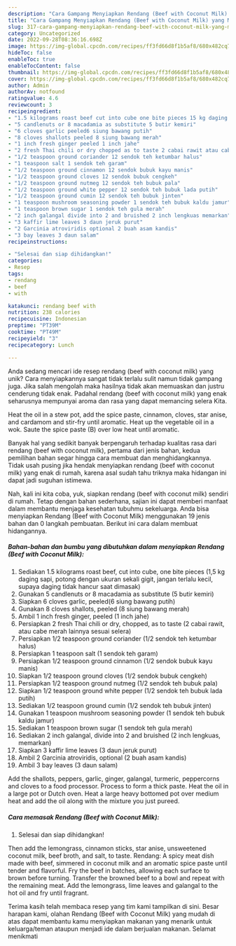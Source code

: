 ```yaml
---
description: "Cara Gampang Menyiapkan Rendang (Beef with Coconut Milk) yang Mantap"
title: "Cara Gampang Menyiapkan Rendang (Beef with Coconut Milk) yang Mantap"
slug: 317-cara-gampang-menyiapkan-rendang-beef-with-coconut-milk-yang-mantap
category: Uncategorized
date: 2022-09-28T08:36:16.698Z
image: https://img-global.cpcdn.com/recipes/ff3fd66d8f1b5af8/680x482cq70/rendang-beef-with-coconut-milk-foto-resep-utama.jpg
hideToc: false
enableToc: true
enableTocContent: false
thumbnail: https://img-global.cpcdn.com/recipes/ff3fd66d8f1b5af8/680x482cq70/rendang-beef-with-coconut-milk-foto-resep-utama.jpg
cover: https://img-global.cpcdn.com/recipes/ff3fd66d8f1b5af8/680x482cq70/rendang-beef-with-coconut-milk-foto-resep-utama.jpg
author: Admin
authorAv: notfound
ratingvalue: 4.6
reviewcount: 3
recipeingredient:
- "1.5 kilograms roast beef cut into cube one bite pieces 15 kg daging sapi potong dengan ukuran sekali gigit jangan terlalu kecil supaya daging tidak hancur saat dimasak"
- "5 candlenuts or 8 macadamia as substitute 5 butir kemiri"
- "6 cloves garlic peeled6 siung bawang putih"
- "8 cloves shallots peeled 8 siung bawang merah"
- "1 inch fresh ginger peeled 1 inch jahe"
- "2 fresh Thai chili or dry chopped as to taste 2 cabai rawit atau cabe merah lainnya sesuai selera"
- "1/2 teaspoon ground coriander 12 sendok teh ketumbar halus"
- "1 teaspoon salt 1 sendok teh garam"
- "1/2 teaspoon ground cinnamon 12 sendok bubuk kayu manis"
- "1/2 teaspoon ground cloves 12 sendok bubuk cengkeh"
- "1/2 teaspoon ground nutmeg 12 sendok teh bubuk pala"
- "1/2 teaspoon ground white pepper 12 sendok teh bubuk lada putih"
- "1/2 teaspoon ground cumin 12 sendok teh bubuk jinten"
- "1 teaspoon mushroom seasoning powder 1 sendok teh bubuk kaldu jamur"
- "1 teaspoon brown sugar 1 sendok teh gula merah"
- "2 inch galangal divide into 2 and bruished 2 inch lengkuas memarkan"
- "3 kaffir lime leaves 3 daun jeruk purut"
- "2 Garcinia atroviridis optional 2 buah asam kandis"
- "3 bay leaves 3 daun salam"
recipeinstructions:

- "Selesai dan siap dihidangkan!"
categories:
- Resep
tags:
- rendang
- beef
- with

katakunci: rendang beef with 
nutrition: 238 calories
recipecuisine: Indonesian
preptime: "PT39M"
cooktime: "PT49M"
recipeyield: "3"
recipecategory: Lunch

---
```





Anda sedang mencari ide resep rendang (beef with coconut milk) yang unik? Cara menyiapkannya sangat tidak terlalu sulit namun tidak gampang juga. Jika salah mengolah maka hasilnya tidak akan memuaskan dan justru cenderung tidak enak. Padahal rendang (beef with coconut milk) yang enak seharusnya mempunyai aroma dan rasa yang dapat memancing selera Kita.





Heat the oil in a stew pot, add the spice paste, cinnamon, cloves, star anise, and cardamom and stir-fry until aromatic. Heat up the vegetable oil in a wok. Saute the spice paste (B) over low heat until aromatic.

Banyak hal yang sedikit banyak berpengaruh terhadap kualitas rasa dari rendang (beef with coconut milk), pertama dari jenis bahan, kedua pemilihan bahan segar hingga cara membuat dan menghidangkannya. Tidak usah pusing jika hendak menyiapkan rendang (beef with coconut milk) yang enak di rumah, karena asal sudah tahu triknya maka hidangan ini dapat jadi suguhan istimewa.






Nah, kali ini kita coba, yuk, siapkan rendang (beef with coconut milk) sendiri di rumah. Tetap dengan bahan sederhana, sajian ini dapat memberi manfaat dalam membantu menjaga kesehatan tubuhmu sekeluarga. Anda bisa menyiapkan Rendang (Beef with Coconut Milk) menggunakan 19 jenis bahan dan 0 langkah pembuatan. Berikut ini cara dalam membuat hidangannya.

<!--inarticleads1-->

##### Bahan-bahan dan bumbu yang dibutuhkan dalam menyiapkan Rendang (Beef with Coconut Milk):

1. Sediakan 1.5 kilograms roast beef, cut into cube, one bite pieces (1,5 kg daging sapi, potong dengan ukuran sekali gigit, jangan terlalu kecil, supaya daging tidak hancur saat dimasak)
1. Gunakan 5 candlenuts or 8 macadamia as substitute (5 butir kemiri)
1. Siapkan 6 cloves garlic, peeled(6 siung bawang putih)
1. Gunakan 8 cloves shallots, peeled (8 siung bawang merah)
1. Ambil 1 inch fresh ginger, peeled (1 inch jahe)
1. Persiapkan 2 fresh Thai chili or dry, chopped, as to taste (2 cabai rawit, atau cabe merah lainnya sesuai selera)
1. Persiapkan 1/2 teaspoon ground coriander (1/2 sendok teh ketumbar halus)
1. Persiapkan 1 teaspoon salt (1 sendok teh garam)
1. Persiapkan 1/2 teaspoon ground cinnamon (1/2 sendok bubuk kayu manis)
1. Siapkan 1/2 teaspoon ground cloves (1/2 sendok bubuk cengkeh)
1. Persiapkan 1/2 teaspoon ground nutmeg (1/2 sendok teh bubuk pala)
1. Siapkan 1/2 teaspoon ground white pepper (1/2 sendok teh bubuk lada putih)
1. Sediakan 1/2 teaspoon ground cumin (1/2 sendok teh bubuk jinten)
1. Gunakan 1 teaspoon mushroom seasoning powder (1 sendok teh bubuk kaldu jamur)
1. Sediakan 1 teaspoon brown sugar (1 sendok teh gula merah)
1. Sediakan 2 inch galangal, divide into 2 and bruished (2 inch lengkuas, memarkan)
1. Siapkan 3 kaffir lime leaves (3 daun jeruk purut)
1. Ambil 2 Garcinia atroviridis, optional (2 buah asam kandis)
1. Ambil 3 bay leaves (3 daun salam)


Add the shallots, peppers, garlic, ginger, galangal, turmeric, peppercorns and cloves to a food processor. Process to form a thick paste. Heat the oil in a large pot or Dutch oven. Heat a large heavy bottomed pot over medium heat and add the oil along with the mixture you just pureed. 

<!--inarticleads2-->

##### Cara memasak Rendang (Beef with Coconut Milk):


1. Selesai dan siap dihidangkan!

Then add the lemongrass, cinnamon sticks, star anise, unsweetened coconut milk, beef broth, and salt, to taste. Rendang: A spicy meat dish made with beef, simmered in coconut milk and an aromatic spice paste until tender and flavorful. Fry the beef in batches, allowing each surface to brown before turning. Transfer the browned beef to a bowl and repeat with the remaining meat. Add the lemongrass, lime leaves and galangal to the hot oil and fry until fragrant. 

Terima kasih telah membaca resep yang tim kami tampilkan di sini. Besar harapan kami, olahan Rendang (Beef with Coconut Milk) yang mudah di atas dapat membantu kamu menyiapkan makanan yang menarik untuk keluarga/teman ataupun menjadi ide dalam berjualan makanan. Selamat menikmati
